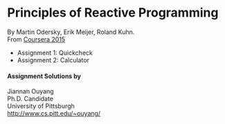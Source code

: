 # Principles of Reactive Programming
By Martin Odersky, Erik Meijer, Roland Kuhn. <br/>
From [Coursera 2015](https://class.coursera.org/reactive-002)

* Assignment 1: Quickcheck
* Assignment 2: Calculator

#### Assignment Solutions by
Jiannan Ouyang <br/>
Ph.D. Candidate <br/>
University of Pittsburgh <br/>
http://www.cs.pitt.edu/~ouyang/ <br/>

